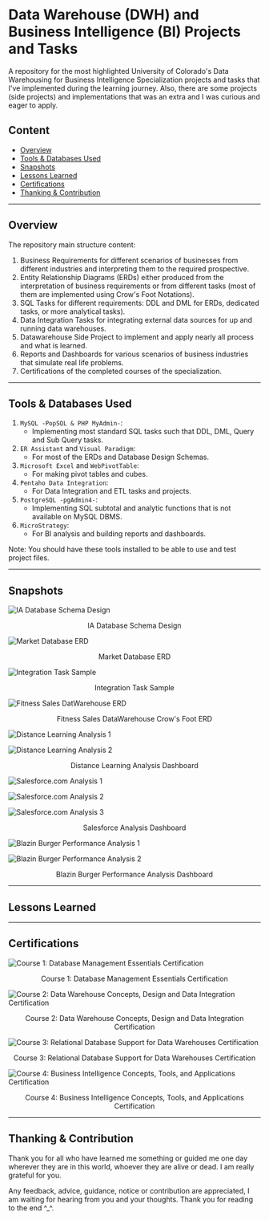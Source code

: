 # Data Warehouse (DWH) and Business Intelligence (BI) Projects and Tasks
A repository for the most highlighted University of Colorado's Data Warehousing for Business Intelligence Specialization projects and tasks that I've implemented during the learning journey. Also, there are some projects (side projects) and implementations that was an extra and I was curious and eager to apply.   

## Content
- [Overview](#overview)
- [Tools & Databases Used](#tools--databases-used)
- [Snapshots](#snapshots)
- [Lessons Learned](#lessons-learned)
- [Certifications](#certifications)
- [Thanking & Contribution](#thanking--contribution)


--------------------------------------
## Overview
The repository main structure content:
1. Business Requirements for different scenarios of businesses from different industries
and interpreting them to the required prospective.
2. Entity Relationship Diagrams (ERDs) either produced from the interpretation of business requirements or from different tasks (most of them are implemented using Crow's Foot Notations).
3. SQL Tasks for different requirements: DDL and DML for ERDs, dedicated tasks, or more analytical tasks).
4. Data Integration Tasks for integrating external data sources for up and running data warehouses.
5. Datawarehouse Side Project to implement and apply nearly all process and what is learned.
6. Reports and Dashboards for various scenarios of business industries that simulate real life problems.
7. Certifications of the completed courses of the specialization.


---------------------------------------
## Tools & Databases Used
1. `MySQL -PopSQL & PHP MyAdmin-`:
   - Implementing most standard SQL tasks such that DDL, DML, Query and Sub Query tasks.  
2. `ER Assistant` and `Visual Paradigm`:
   - For most of the ERDs and Database Design Schemas.
3. `Microsoft Excel` and `WebPivotTable`:
    - For making pivot tables and cubes.
4. `Pentaho Data Integration`:
   - For Data Integration and ETL tasks and projects.  
5. `PostgreSQL -pgAdmin4-`:
   - Implementing SQL subtotal and analytic functions that is not available on MySQL DBMS.
6. `MicroStrategy`:
   - For BI analysis and building reports and dashboards.

Note: You should have these tools installed to be able to use and test project files.



--------------------------------------
## Snapshots
![IA Database Schema Design](https://github.com/yossef-elmahdy/DWH-and-BI-Specialization-Projects-and-Tasks/blob/master/ERD-Schemas-Tasks/Created-DB-Schemas/IA_DB_Schema.jpg)
<p align="center">
    IA Database Schema Design   
</p>

![Market Database ERD](https://github.com/yossef-elmahdy/DWH-and-BI-Specialization-Projects-and-Tasks/blob/master/ERD-Schemas-Tasks/Crows-Foot-ERDs/Market_DB_ERD.jpg)
<p align="center">
    Market Database ERD   
</p>

![Integration Task Sample](https://github.com/yossef-elmahdy/DWH-and-BI-Specialization-Projects-and-Tasks/blob/master/Integration-Tasks/Screenshots/Assignment_1.jpg)
<p align="center">
    Integration Task Sample 
</p>

![Fitness Sales DatWarehouse ERD](https://github.com/yossef-elmahdy/DWH-and-BI-Specialization-Projects-and-Tasks/blob/master/DataWarehouse-Side-Project/2-DataWarehouse-ERD-SchemaDesign/Fitness_Sales_ERD.jpg)
<p align="center">
    Fitness Sales DataWarehouse Crow's Foot ERD  
</p>

![Distance Learning Analysis 1](https://github.com/yossef-elmahdy/DWH-and-BI-Specialization-Projects-and-Tasks/blob/master/Reports-Dashboards-BI-Analysis/Dashboards-Building/Distance-Education-Analysis/Screenshots/after_51.png)

![Distance Learning Analysis 2](https://github.com/yossef-elmahdy/DWH-and-BI-Specialization-Projects-and-Tasks/blob/master/Reports-Dashboards-BI-Analysis/Dashboards-Building/Distance-Education-Analysis/Screenshots/after_85.png)

<p align="center">
    Distance Learning Analysis Dashboard  
</p>

![Salesforce.com Analysis 1](https://github.com/yossef-elmahdy/DWH-and-BI-Specialization-Projects-and-Tasks/blob/master/Reports-Dashboards-BI-Analysis/Dashboards-Building/Salesforce-Analysis/Screenshots/after_51.jpg)

![Salesforce.com Analysis 2](https://github.com/yossef-elmahdy/DWH-and-BI-Specialization-Projects-and-Tasks/blob/master/Reports-Dashboards-BI-Analysis/Dashboards-Building/Salesforce-Analysis/Screenshots/after_74.jpg)

![Salesforce.com Analysis 3](https://github.com/yossef-elmahdy/DWH-and-BI-Specialization-Projects-and-Tasks/blob/master/Reports-Dashboards-BI-Analysis/Dashboards-Building/Salesforce-Analysis/Screenshots/after_83.jpg)

<p align="center">
    Salesforce Analysis Dashboard  
</p>

![Blazin Burger Performance Analysis 1](#To-Do)

![Blazin Burger Performance Analysis 2](#To-Do)

<p align="center">
    Blazin Burger Performance Analysis Dashboard 
</p>


--------------------------------------
## Lessons Learned



--------------------------------------
## Certifications
![Course 1: Database Management Essentials Certification](https://github.com/yossef-elmahdy/DWH-and-BI-Specialization-Projects-and-Tasks/blob/master/Courses-Certifications/Certifications-Screenshots/Course1.jpg)
<p align="center">
    Course 1: Database Management Essentials Certification  
</p>

![Course 2: Data Warehouse Concepts, Design and Data Integration Certification](https://github.com/yossef-elmahdy/DWH-and-BI-Specialization-Projects-and-Tasks/blob/master/Courses-Certifications/Certifications-Screenshots/Course2.jpg)
<p align="center">
    Course 2: Data Warehouse Concepts, Design and Data Integration Certification
</p>

![Course 3: Relational Database Support for Data Warehouses Certification](https://github.com/yossef-elmahdy/DWH-and-BI-Specialization-Projects-and-Tasks/blob/master/Courses-Certifications/Certifications-Screenshots/Course3.jpg)
<p align="center">
    Course 3: Relational Database Support for Data Warehouses Certification
</p>

![Course 4: Business Intelligence Concepts, Tools, and Applications Certification](#TO-DO)
<p align="center">
    Course 4: Business Intelligence Concepts, Tools, and Applications Certification
</p>

--------------------------------------
## Thanking & Contribution
Thank you for all who have learned me something or guided me one day wherever they are in this
world, whoever they are alive or dead. I am really grateful for you.

Any feedback, advice, guidance, notice or contribution are appreciated, I am waiting for hearing from you and your thoughts. Thank you for reading to the end ^_^.  
